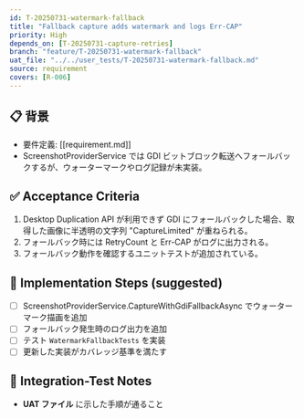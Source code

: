 ```yaml
---
id: T-20250731-watermark-fallback
title: "Fallback capture adds watermark and logs Err-CAP"
priority: High
depends_on: [T-20250731-capture-retries]
branch: "feature/T-20250731-watermark-fallback"
uat_file: "../../user_tests/T-20250731-watermark-fallback.md"
source: requirement
covers: [R-006]
---
```


## 📋 背景
- 要件定義: [[requirement.md]]
- ScreenshotProviderService では GDI ビットブロック転送へフォールバックするが、ウォーターマークやログ記録が未実装。

## ✅ Acceptance Criteria
1. Desktop Duplication API が利用できず GDI にフォールバックした場合、取得した画像に半透明の文字列 "CaptureLimited" が重ねられる。
2. フォールバック時には RetryCount と Err-CAP がログに出力される。
3. フォールバック動作を確認するユニットテストが追加されている。

## 🔧 Implementation Steps (suggested)
- [ ] ScreenshotProviderService.CaptureWithGdiFallbackAsync でウォーターマーク描画を追加
- [ ] フォールバック発生時のログ出力を追加
- [ ] テスト `WatermarkFallbackTests` を実装
- [ ] 更新した実装がカバレッジ基準を満たす

## 🧪 Integration-Test Notes
- **UAT ファイル** に示した手順が通ること
